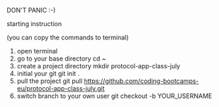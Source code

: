 DON'T PANIC :-)

starting instruction

(you can copy the commands to terminal)

1. open terminal
2. go to your base directory
   cd ~
3. create a project directory
   mkdir protocol-app-class-july
4. initial your git
   git init .
5. pull the project
   git pull https://github.com/coding-bootcamps-eu/protocol-app-class-july.git
6. switch branch to your own user
   git checkout -b YOUR_USERNAME
